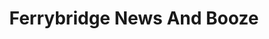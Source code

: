---
title: "Ferrybridge News And Booze"
url: /knottingley/ferrybridge-news-and-booze/
shop: Lebensmittel
---